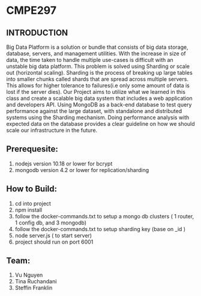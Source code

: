 # CMPE297

## INTRODUCTION

Big Data Platform is a solution or bundle that consists of big data storage, database, servers, and management utilities. With the increase in size of data, the time taken to handle multiple use-cases is difficult with an unstable big data platform. This problem is solved using Sharding or scale out (horizontal scaling). Sharding is the process of breaking up large tables into smaller chunks called shards that are spread across multiple servers. This allows for higher tolerance to failures(i.e only some amount of data is lost if the server dies). Our Project aims to utilize what we learned in this class and create a scalable big data system that includes a web application and developers API. Using MongoDB as a back-end database to test query performance against the large dataset, with standalone and distributed systems using the Sharding mechanism. Doing performance analysis with expected data on the database provides a clear guideline on how we should scale our infrastructure in the future. 


## Prerequesite:
1. nodejs version 10.18 or lower for bcrypt
2. mongodb version 4.2 or lower for replication/sharding

## How to Build:
1. cd into project
2. npm install 
3. follow the docker-commands.txt to setup a mongo db clusters ( 1 router, 1 config db, and 3 mongodb)
4. follow the docker-commands.txt to setup sharding key (base on _id ) 
5. node server.js ( to start server)
6. project should run on port 6001


## Team:
1. Vu Nguyen
2. Tina Ruchandani
3. Steffin Franklin

